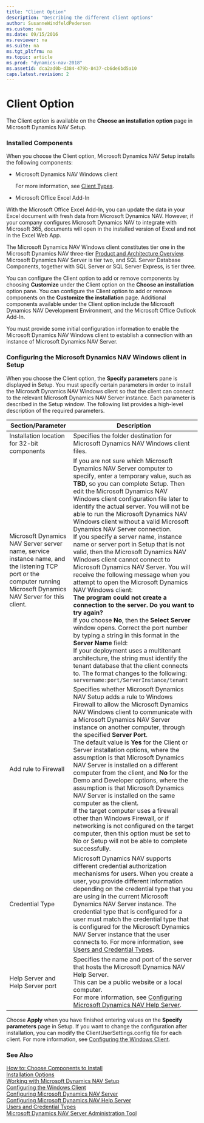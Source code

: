 ```yaml
---
title: "Client Option"
description: "Describing the different client options"
author: SusanneWindfeldPedersen
ms.custom: na
ms.date: 09/15/2016
ms.reviewer: na
ms.suite: na
ms.tgt_pltfrm: na
ms.topic: article
ms.prod: "dynamics-nav-2018"
ms.assetid: dca2ad0b-d384-479b-8437-cb6de6bd5a10
caps.latest.revision: 2
---
```

# Client Option
The Client option is available on the **Choose an installation option** page in Microsoft Dynamics NAV Setup.

### Installed Components

When you choose the Client option, Microsoft Dynamics NAV Setup installs the following components:

* Microsoft Dynamics NAV Windows client

  For more information, see [Client Types](Client-Types.md).

* Microsoft Office Excel Add-In

With the Microsoft Office Excel Add-In, you can update the data in your Excel document with fresh data from Microsoft Dynamics NAV. However, if your company configures Microsoft Dynamics NAV to integrate with Microsoft 365, documents will open in the installed version of Excel and not in the Excel Web App.

The Microsoft Dynamics NAV Windows client constitutes tier one in the Microsoft Dynamics NAV three-tier [Product and Architecture Overview](Product-and-Architecture-Overview.md). Microsoft Dynamics NAV Server is tier two, and SQL Server Database Components, together with SQL Server or SQL Server Express, is tier three.

You can configure the Client option to add or remove components by choosing **Customize** under the Client option on the **Choose an installation** option pane. You can configure the Client option to add or remove components on the **Customize the installation** page.
Additional components available under the Client option include the Microsoft Dynamics NAV Development Environment, and the Microsoft Office Outlook Add-In.

You must provide some initial configuration information to enable the Microsoft Dynamics NAV Windows client to establish a connection with an instance of Microsoft Dynamics NAV Server.

### Configuring the Microsoft Dynamics NAV Windows client in Setup

When you choose the Client option, the **Specify parameters** pane is displayed in Setup. You must specify certain parameters in order to install the Microsoft Dynamics NAV Windows client so that the client can connect to the relevant Microsoft Dynamics NAV Server instance. Each parameter is described in the Setup window. The following list provides a high-level description of the required parameters.



Section/Parameter  |Description  
---------|---------
Installation location for 32-bit components     |Specifies the folder destination for Microsoft Dynamics NAV Windows client files.         
Microsoft Dynamics NAV Server server name, service instance name, and the listening TCP port or the computer running Microsoft Dynamics NAV Server for this client.     | If you are not sure which Microsoft Dynamics NAV Server computer to specify, enter a temporary value, such as **TBD**, so you can complete Setup. Then edit the Microsoft Dynamics NAV Windows client configuration file later to identify the actual server. You will not be able to run the Microsoft Dynamics NAV Windows client without a valid Microsoft Dynamics NAV Server connection.<br/>If you specify a server name, instance name or server port in Setup that is not valid, then the Microsoft Dynamics NAV Windows client cannot connect to Microsoft Dynamics NAV Server. You will receive the following message when you attempt to open the Microsoft Dynamics NAV Windows client:<br/>**The program could not create a connection to the server. Do you want to try again?**<br/>If you choose **No**, then the **Select Server** window opens. Correct the port number by typing a string in this format in the **Server Name** field:<br/>If your deployment uses a multitenant architecture, the string must identify the tenant database that the client connects to. The format changes to the following: `servername:port/ServerInstance/tenant`        
Add rule to Firewall     |Specifies whether Microsoft Dynamics NAV Setup adds a rule to Windows Firewall to allow the Microsoft Dynamics NAV Windows client to communicate with a Microsoft Dynamics NAV Server instance on another computer, through the specified **Server Port**.<br/>The default value is **Yes** for the Client or Server installation options, where the assumption is that Microsoft Dynamics NAV Server is installed on a different computer from the client, and **No** for the Demo and Developer options, where the assumption is that Microsoft Dynamics NAV Server is installed on the same computer as the client.<br/>If the target computer uses a firewall other than Windows Firewall, or if networking is not configured on the target computer, then this option must be set to No or Setup will not be able to complete successfully.         
Credential Type     |Microsoft Dynamics NAV supports different credential authorization mechanisms for users. When you create a user, you provide different information depending on the credential type that you are using in the current Microsoft Dynamics NAV Server instance. The credential type that is configured for a user must match the credential type that is configured for the Microsoft Dynamics NAV Server instance that the user connects to. For more information, see [Users and Credential Types](Users-and-Credential-Types.md).         
Help Server and Help Server port     |Specifies the name and port of the server that hosts the Microsoft Dynamics NAV Help Server.<br/>This can be a public website or a local computer.<br/>For more information, see [Configuring Microsoft Dynamics NAV Help Server](Configuring-Microsoft-Dynamics-NAV-Help-Server.md).         

Choose **Apply** when you have finished entering values on the **Specify parameters** page in Setup. If you want to change the configuration after installation, you can modify the ClientUserSettings.config file for each client. For more information, see [Configuring the Windows Client](Configuring-the-Windows-Client.md).

### See Also
[How to: Choose Components to Install](How-to--Choose-Components-to-Install.md)  
[Installation Options](Installation-Options.md)  
[Working with Microsoft Dynamics NAV Setup](Working-with-Microsoft-Dynamics-NAV-Setup.md)  
[Configuring the Windows Client](Configuring-the-Windows-Client.md)  
[Configuring Microsoft Dynamics NAV Server](Configuring-Microsoft-Dynamics-NAV-Server.md)  
[Configuring Microsoft Dynamics NAV Help Server](Configuring-Microsoft-Dynamics-NAV-Help-Server.md)  
[Users and Credential Types](Users-and-Credential-Types.md)  
[Microsoft Dynamics NAV Server Administration Tool](Microsoft-Dynamics-NAV-Server-Administration-Tool.md)  

